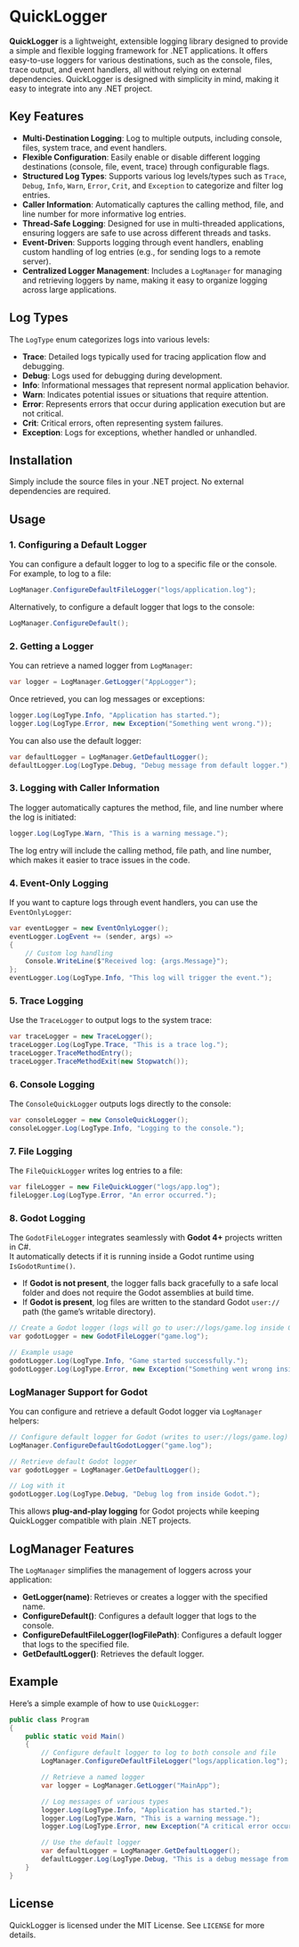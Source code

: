 
# QuickLogger

**QuickLogger** is a lightweight, extensible logging library designed to provide a simple and flexible logging framework for .NET applications. It offers easy-to-use loggers for various destinations, such as the console, files, trace output, and event handlers, all without relying on external dependencies. QuickLogger is designed with simplicity in mind, making it easy to integrate into any .NET project.

## Key Features

- **Multi-Destination Logging**: Log to multiple outputs, including console, files, system trace, and event handlers.
- **Flexible Configuration**: Easily enable or disable different logging destinations (console, file, event, trace) through configurable flags.
- **Structured Log Types**: Supports various log levels/types such as `Trace`, `Debug`, `Info`, `Warn`, `Error`, `Crit`, and `Exception` to categorize and filter log entries.
- **Caller Information**: Automatically captures the calling method, file, and line number for more informative log entries.
- **Thread-Safe Logging**: Designed for use in multi-threaded applications, ensuring loggers are safe to use across different threads and tasks.
- **Event-Driven**: Supports logging through event handlers, enabling custom handling of log entries (e.g., for sending logs to a remote server).
- **Centralized Logger Management**: Includes a `LogManager` for managing and retrieving loggers by name, making it easy to organize logging across large applications.

## Log Types

The `LogType` enum categorizes logs into various levels:

- **Trace**: Detailed logs typically used for tracing application flow and debugging.
- **Debug**: Logs used for debugging during development.
- **Info**: Informational messages that represent normal application behavior.
- **Warn**: Indicates potential issues or situations that require attention.
- **Error**: Represents errors that occur during application execution but are not critical.
- **Crit**: Critical errors, often representing system failures.
- **Exception**: Logs for exceptions, whether handled or unhandled.

## Installation

Simply include the source files in your .NET project. No external dependencies are required.

## Usage

### 1. Configuring a Default Logger

You can configure a default logger to log to a specific file or the console. For example, to log to a file:

```csharp
LogManager.ConfigureDefaultFileLogger("logs/application.log");
```

Alternatively, to configure a default logger that logs to the console:

```csharp
LogManager.ConfigureDefault();
```

### 2. Getting a Logger

You can retrieve a named logger from `LogManager`:

```csharp
var logger = LogManager.GetLogger("AppLogger");
```

Once retrieved, you can log messages or exceptions:

```csharp
logger.Log(LogType.Info, "Application has started.");
logger.Log(LogType.Error, new Exception("Something went wrong."));
```

You can also use the default logger:

```csharp
var defaultLogger = LogManager.GetDefaultLogger();
defaultLogger.Log(LogType.Debug, "Debug message from default logger.");
```

### 3. Logging with Caller Information

The logger automatically captures the method, file, and line number where the log is initiated:

```csharp
logger.Log(LogType.Warn, "This is a warning message.");
```

The log entry will include the calling method, file path, and line number, which makes it easier to trace issues in the code.

### 4. Event-Only Logging

If you want to capture logs through event handlers, you can use the `EventOnlyLogger`:

```csharp
var eventLogger = new EventOnlyLogger();
eventLogger.LogEvent += (sender, args) =>
{
    // Custom log handling
    Console.WriteLine($"Received log: {args.Message}");
};
eventLogger.Log(LogType.Info, "This log will trigger the event.");
```

### 5. Trace Logging

Use the `TraceLogger` to output logs to the system trace:

```csharp
var traceLogger = new TraceLogger();
traceLogger.Log(LogType.Trace, "This is a trace log.");
traceLogger.TraceMethodEntry();
traceLogger.TraceMethodExit(new Stopwatch());
```

### 6. Console Logging

The `ConsoleQuickLogger` outputs logs directly to the console:

```csharp
var consoleLogger = new ConsoleQuickLogger();
consoleLogger.Log(LogType.Info, "Logging to the console.");
```

### 7. File Logging

The `FileQuickLogger` writes log entries to a file:

```csharp
var fileLogger = new FileQuickLogger("logs/app.log");
fileLogger.Log(LogType.Error, "An error occurred.");
```



### 8. Godot Logging

The `GodotFileLogger` integrates seamlessly with **Godot 4+** projects written in C#.  
It automatically detects if it is running inside a Godot runtime using `IsGodotRuntime()`.  

- If **Godot is not present**, the logger falls back gracefully to a safe local folder and does not require the Godot assemblies at build time.  
- If **Godot is present**, log files are written to the standard Godot `user://` path (the game’s writable directory).  

```csharp
// Create a Godot logger (logs will go to user://logs/game.log inside Godot)
var godotLogger = new GodotFileLogger("game.log");

// Example usage
godotLogger.Log(LogType.Info, "Game started successfully.");
godotLogger.Log(LogType.Error, new Exception("Something went wrong inside Godot."));
```

### LogManager Support for Godot

You can configure and retrieve a default Godot logger via `LogManager` helpers:

```csharp
// Configure default logger for Godot (writes to user://logs/game.log)
LogManager.ConfigureDefaultGodotLogger("game.log");

// Retrieve default Godot logger
var godotLogger = LogManager.GetDefaultLogger();

// Log with it
godotLogger.Log(LogType.Debug, "Debug log from inside Godot.");
```

This allows **plug-and-play logging** for Godot projects while keeping QuickLogger compatible with plain .NET projects.


## LogManager Features

The `LogManager` simplifies the management of loggers across your application:

- **GetLogger(name)**: Retrieves or creates a logger with the specified name.
- **ConfigureDefault()**: Configures a default logger that logs to the console.
- **ConfigureDefaultFileLogger(logFilePath)**: Configures a default logger that logs to the specified file.
- **GetDefaultLogger()**: Retrieves the default logger.

## Example

Here’s a simple example of how to use `QuickLogger`:

```csharp
public class Program
{
    public static void Main()
    {
        // Configure default logger to log to both console and file
        LogManager.ConfigureDefaultFileLogger("logs/application.log");

        // Retrieve a named logger
        var logger = LogManager.GetLogger("MainApp");

        // Log messages of various types
        logger.Log(LogType.Info, "Application has started.");
        logger.Log(LogType.Warn, "This is a warning message.");
        logger.Log(LogType.Error, new Exception("A critical error occurred."));

        // Use the default logger
        var defaultLogger = LogManager.GetDefaultLogger();
        defaultLogger.Log(LogType.Debug, "This is a debug message from the default logger.");
    }
}
```

## License

QuickLogger is licensed under the MIT License. See `LICENSE` for more details.